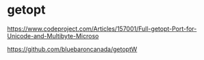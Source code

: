 ﻿# getopt

https://www.codeproject.com/Articles/157001/Full-getopt-Port-for-Unicode-and-Multibyte-Microso


https://github.com/bluebaroncanada/getoptW
